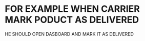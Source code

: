 # FOR EXAMPLE WHEN CARRIER MARK PODUCT AS DELIVERED

HE SHOULD OPEN DASBOARD AND MARK IT AS DELIVERED